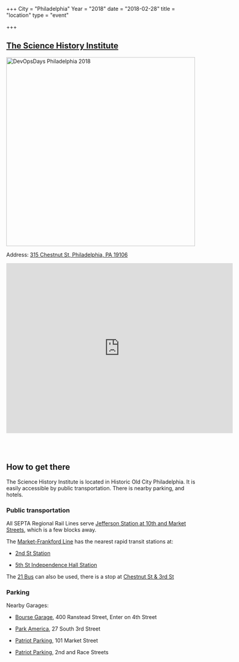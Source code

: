 +++
City = "Philadelphia"
Year = "2018"
date = "2018-02-28"
title = "location"
type = "event"

+++

## [The Science History Institute](https://www.sciencehistory.org/)

<img width="500px" alt="DevOpsDays Philadelphia 2018" src="/events/2018-philadelphia/location/chf.jpg"/>

Address: <a href="https://goo.gl/maps/uj3z6J7s2k62">315 Chestnut St, Philadelphia, PA 19106</a>

<iframe src="https://www.google.com/maps/embed?pb=!1m18!1m12!1m3!1d3058.6584877310434!2d-75.14863168446004!3d39.949028091874375!2m3!1f0!2f0!3f0!3m2!1i1024!2i768!4f13.1!3m3!1m2!1s0x89c6c884f0010fd7%3A0x9fdd2fbe5d2744d3!2sScience+History+Institute!5e0!3m2!1sen!2sus!4v1538159855904" width="600" height="450" frameborder="0" style="border:0" allowfullscreen></iframe>


<br><br>
## How to get there
The Science History Institute is located in Historic Old City Philadelphia. It is easily accessible by public transportation. There is nearby parking, and hotels.

### Public transportation
All SEPTA Regional Rail Lines serve [Jefferson Station at 10th and Market Streets](https://goo.gl/maps/GxCfa9eLr212), which is a few blocks away.

The [Market-Frankford Line](http://www.septa.org/service/mfl/) has the nearest rapid transit stations at:

* [2nd St Station](https://goo.gl/maps/J24WC6KdooH2)

* [5th St Independence Hall Station](https://goo.gl/maps/5urdF8zU1m72)

The [21 Bus](http://www.septa.org/maps/bus/pdf/021.pdf) can also be used, there is a stop at [Chestnut St & 3rd St](https://goo.gl/maps/CynMWzpNnnF2)

### Parking

Nearby Garages:

* [Bourse Garage](https://goo.gl/maps/hDRYiEtDc8Q2), 400 Ranstead Street, Enter on 4th Street

* [Park America](http://www.parkamerica.net/), 27 South 3rd Street

* [Patriot Parking](http://www.patriotparking.com/find-parking/101-market-street-market-street-garage/), 101 Market Street

* [Patriot Parking](http://www.patriotparking.com/find-parking/2nd-race-streets-bridge-lot/), 2nd and Race Streets

